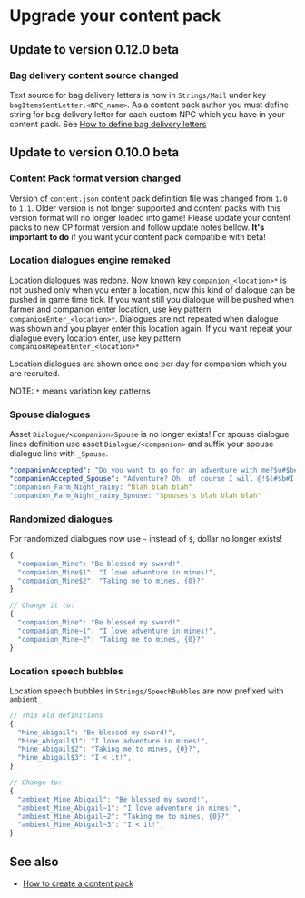 # Upgrade your content pack

## Update to version 0.12.0 beta

### Bag delivery content source changed

Text source for bag delivery letters is now in `Strings/Mail` under key `bagItemsSentLetter.<NPC_name>`. As a content pack author you must define string for bag delivery letter for each custom NPC which you have in your content pack. See [How to define bag delivery letters](bag-letters.md)

## Update to version 0.10.0 beta

### Content Pack format version changed

Version of `content.json` content pack definition file was changed from `1.0` to `1.1`. Older version is not longer supported and content packs with this version format will no longer loaded into game! Please update your content packs to new CP format version and follow update notes bellow. **It's important to do** if you want your content pack compatible with beta!

### Location dialogues engine remaked

Location dialogues was redone. Now known key `companion_<location>*` is not pushed only when you enter a location, now this kind of dialogue can be pushed in game time tick. If you want still you dialogue will be pushed when farmer and companion enter location, use key pattern `companionEnter_<location>*`. Dialogues are not repeated when dialogue was shown and you player enter this location again. If you want repeat your dialogue every location enter, use key pattern `companionRepeatEnter_<location>*`

Location dialogues are shown once one per day for companion which you are recruited.

NOTE: `*` means variation key patterns

### Spouse dialogues

Asset `Dialogue/<companion>Spouse` is no longer exists! For spouse dialogue lines definition use asset `Dialogue/<companion>` and suffix your spouse dialogue line with `_Spouse`.

```yaml
"companionAccepted": "Do you want to go for an adventure with me?$u#$b# Well @, what are you waiting for? Let's go!$h", # normal line
"companionAccepted_Spouse": "Adventure? Oh, of course I will @!$l#$b#I hope we can delve into the mines today.$h", # spouse line
"companion_Farm_Night_rainy: "Blah blah blah"
"companion_Farm_Night_rainy_Spouse: "Spouses's blah blah blah"
```

### Randomized dialogues

For randomized dialogues now use `~` instead of `$`, dollar no longer exists!

```js
{
  "companion_Mine": "Be blessed my sword!",
  "companion_Mine$1": "I love adventure in mines!",
  "companion_Mine$2": "Taking me to mines, {0}?"
}

// Change it to:
{
  "companion_Mine": "Be blessed my sword!",
  "companion_Mine~1": "I love adventure in mines!",
  "companion_Mine~2": "Taking me to mines, {0}?"
}
```

### Location speech bubbles

Location speech bubbles in `Strings/SpeechBubbles` are now prefixed with `ambient_`

```js
// This old definitions
{
  "Mine_Abigail": "Be blessed my sword!",
  "Mine_Abigail$1": "I love adventure in mines!",
  "Mine_Abigail$2": "Taking me to mines, {0}?",
  "Mine_Abigail$3": "I < it!",
}

// Change to:
{
  "ambient_Mine_Abigail": "Be blessed my sword!",
  "ambient_Mine_Abigail~1": "I love adventure in mines!",
  "ambient_Mine_Abigail~2": "Taking me to mines, {0}?",
  "ambient_Mine_Abigail~3": "I < it!",
}
```

## See also

- [How to create a content pack](modding/content-packs.md)
